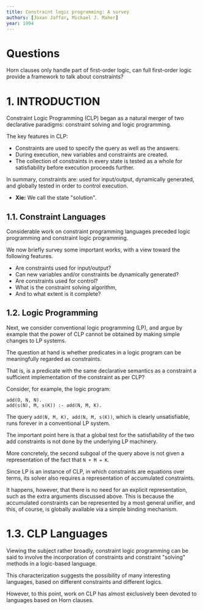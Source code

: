 ```yaml
---
title: Constraint logic programming: A survey
authors: [Joxan Jaffar, Michael J. Maher]
year: 1994
---
```


# Questions

Horn clauses only handle part of first-order logic,
can full first-order logic provide a framework
to talk about constraints?

# 1. INTRODUCTION

Constraint Logic Programming (CLP)
began as a natural merger
of two declarative paradigms:
constraint solving and logic programming.

The key features in CLP:

- Constraints are used to specify the query as well as the answers.
- During execution, new variables and constraints are created.
- The collection of constraints in every state is tested as a whole
  for satisfiability before execution proceeds further.

In summary, constraints are: used for input/output, dynamically generated,
and globally tested in order to control execution.

- **Xie:** We call the state "solution".

## 1.1. Constraint Languages

Considerable work on constraint programming languages
preceded logic programming and constraint logic programming.

We now briefly survey some important works,
with a view toward the following features.

- Are constraints used for input/output?
- Can new variables and/or constraints be dynamically generated?
- Are constraints used for control?
- What is the constraint solving algorithm,
- And to what extent is it complete?

## 1.2. Logic Programming

Next, we consider conventional logic programming (LP),
and argue by example that the power of CLP
cannot be obtained by making simple changes to LP systems.

The question at hand is whether predicates in a logic program
can be meaningfully regarded as constraints.

That is, is a predicate with the same declarative semantics as a constraint
a sufficient implementation of the constraint as per CLP?

Consider, for example, the logic program:

```
add(O, N, N).
add(s(N), M, s(K)) :- add(N, M, K).
```

The query `add(N, M, K), add(N, M, s(K))`,
which is clearly unsatisfiable,
runs forever in a conventional LP system.

The important point here is that
a global test for the satisfiability
of the two add constraints is not done
by the underlying LP machinery.

More concretely, the second subgoal of the query above
is not given a representation of the fact that `N + M = K`.

Since LP is an instance of CLP,
in which constraints are equations over terms,
its solver also requires a representation of accumulated constraints.

It happens, however, that there is no need for an explicit representation,
such as the extra arguments discussed above.
This is because the accumulated constraints
can be represented by a most general unifier, and this, of course,
is globally available via a simple binding mechanism.

# 1.3. CLP Languages

Viewing the subject rather broadly,
constraint logic programming can be said to involve
the incorporation of constraints and constraint "solving" methods
in a logic-based language.

This characterization suggests the possibility of many interesting languages,
based on different constraints and different logics.

However, to this point, work on CLP
has almost exclusively been devoted to
languages based on Horn clauses.
